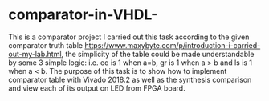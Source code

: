 # comparator-in-VHDL-
This is a comparator project
I carried out this task according to the given comparator truth table https://www.maxybyte.com/p/introduction-i-carried-out-my-lab.html, the simplicity of the table could be made understandable by some 3 simple logic: i.e. eq is 1 when a=b, gr is 1 when a > b and ls is 1 when a < b. The purpose of this task is to show how to implement comparator table with Vivado 2018.2 as well as the synthesis comparison and view each of its output on LED from FPGA board.
